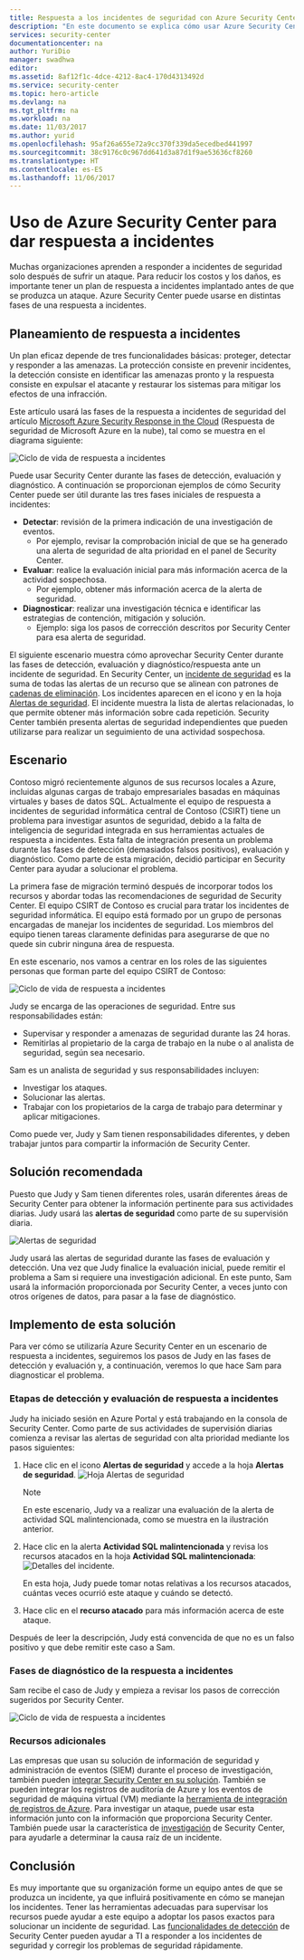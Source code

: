 ```yaml
---
title: Respuesta a los incidentes de seguridad con Azure Security Center | Microsoft Docs
description: "En este documento se explica cómo usar Azure Security Center en un escenario de respuesta a incidentes."
services: security-center
documentationcenter: na
author: YuriDio
manager: swadhwa
editor: 
ms.assetid: 8af12f1c-4dce-4212-8ac4-170d4313492d
ms.service: security-center
ms.topic: hero-article
ms.devlang: na
ms.tgt_pltfrm: na
ms.workload: na
ms.date: 11/03/2017
ms.author: yurid
ms.openlocfilehash: 95af26a655e72a9cc370f339da5ecedbed441997
ms.sourcegitcommit: 38c9176c0c967dd641d3a87d1f9ae53636cf8260
ms.translationtype: HT
ms.contentlocale: es-ES
ms.lasthandoff: 11/06/2017
---
```

# <a name="using-azure-security-center-for-an-incident-response"></a>Uso de Azure Security Center para dar respuesta a incidentes
Muchas organizaciones aprenden a responder a incidentes de seguridad solo después de sufrir un ataque. Para reducir los costos y los daños, es importante tener un plan de respuesta a incidentes implantado antes de que se produzca un ataque. Azure Security Center puede usarse en distintas fases de una respuesta a incidentes.

## <a name="incident-response-planning"></a>Planeamiento de respuesta a incidentes
Un plan eficaz depende de tres funcionalidades básicas: proteger, detectar y responder a las amenazas. La protección consiste en prevenir incidentes, la detección consiste en identificar las amenazas pronto y la respuesta consiste en expulsar el atacante y restaurar los sistemas para mitigar los efectos de una infracción.

Este artículo usará las fases de la respuesta a incidentes de seguridad del artículo [Microsoft Azure Security Response in the Cloud](https://gallery.technet.microsoft.com/Azure-Security-Response-in-dd18c678) (Respuesta de seguridad de Microsoft Azure en la nube), tal como se muestra en el diagrama siguiente:

![Ciclo de vida de respuesta a incidentes](./media/security-center-incident-response/security-center-incident-response-fig1.png)

Puede usar Security Center durante las fases de detección, evaluación y diagnóstico. A continuación se proporcionan ejemplos de cómo Security Center puede ser útil durante las tres fases iniciales de respuesta a incidentes:

* **Detectar**: revisión de la primera indicación de una investigación de eventos.
  * Por ejemplo, revisar la comprobación inicial de que se ha generado una alerta de seguridad de alta prioridad en el panel de Security Center.
* **Evaluar**: realice la evaluación inicial para más información acerca de la actividad sospechosa.
  * Por ejemplo, obtener más información acerca de la alerta de seguridad.
* **Diagnosticar**: realizar una investigación técnica e identificar las estrategias de contención, mitigación y solución.
  * Ejemplo: siga los pasos de corrección descritos por Security Center para esa alerta de seguridad.

El siguiente escenario muestra cómo aprovechar Security Center durante las fases de detección, evaluación y diagnóstico/respuesta ante un incidente de seguridad. En Security Center, un [incidente de seguridad](security-center-incident.md) es la suma de todas las alertas de un recurso que se alinean con patrones de [cadenas de eliminación](https://blogs.technet.microsoft.com/office365security/addressing-your-cxos-top-five-cloud-security-concerns/). Los incidentes aparecen en el icono y en la hoja [Alertas de seguridad](security-center-managing-and-responding-alerts.md). El incidente muestra la lista de alertas relacionadas, lo que permite obtener más información sobre cada repetición. Security Center también presenta alertas de seguridad independientes que pueden utilizarse para realizar un seguimiento de una actividad sospechosa.

## <a name="scenario"></a>Escenario
Contoso migró recientemente algunos de sus recursos locales a Azure, incluidas algunas cargas de trabajo empresariales basadas en máquinas virtuales y bases de datos SQL. Actualmente el equipo de respuesta a incidentes de seguridad informática central de Contoso (CSIRT) tiene un problema para investigar asuntos de seguridad, debido a la falta de inteligencia de seguridad integrada en sus herramientas actuales de respuesta a incidentes. Esta falta de integración presenta un problema durante las fases de detección (demasiados falsos positivos), evaluación y diagnóstico. Como parte de esta migración, decidió participar en Security Center para ayudar a solucionar el problema.

La primera fase de migración terminó después de incorporar todos los recursos y abordar todas las recomendaciones de seguridad de Security Center. El equipo CSIRT de Contoso es crucial para tratar los incidentes de seguridad informática. El equipo está formado por un grupo de personas encargadas de manejar los incidentes de seguridad. Los miembros del equipo tienen tareas claramente definidas para asegurarse de que no quede sin cubrir ninguna área de respuesta.

En este escenario, nos vamos a centrar en los roles de las siguientes personas que forman parte del equipo CSIRT de Contoso:

![Ciclo de vida de respuesta a incidentes](./media/security-center-incident-response/security-center-incident-response-fig2.png)

Judy se encarga de las operaciones de seguridad. Entre sus responsabilidades están:

* Supervisar y responder a amenazas de seguridad durante las 24 horas.
* Remitirlas al propietario de la carga de trabajo en la nube o al analista de seguridad, según sea necesario.

Sam es un analista de seguridad y sus responsabilidades incluyen:

* Investigar los ataques.
* Solucionar las alertas.
* Trabajar con los propietarios de la carga de trabajo para determinar y aplicar mitigaciones.

Como puede ver, Judy y Sam tienen responsabilidades diferentes, y deben trabajar juntos para compartir la información de Security Center.

## <a name="recommended-solution"></a>Solución recomendada
Puesto que Judy y Sam tienen diferentes roles, usarán diferentes áreas de Security Center para obtener la información pertinente para sus actividades diarias. Judy usará las **alertas de seguridad** como parte de su supervisión diaria.

![Alertas de seguridad](./media/security-center-incident-response/security-center-incident-response-fig3.png)

Judy usará las alertas de seguridad durante las fases de evaluación y detección. Una vez que Judy finalice la evaluación inicial, puede remitir el problema a Sam si requiere una investigación adicional. En este punto, Sam usará la información proporcionada por Security Center, a veces junto con otros orígenes de datos, para pasar a la fase de diagnóstico.

## <a name="how-to-implement-this-solution"></a>Implemento de esta solución
Para ver cómo se utilizaría Azure Security Center en un escenario de respuesta a incidentes, seguiremos los pasos de Judy en las fases de detección y evaluación y, a continuación, veremos lo que hace Sam para diagnosticar el problema.

### <a name="detect-and-assess-incident-response-stages"></a>Etapas de detección y evaluación de respuesta a incidentes
Judy ha iniciado sesión en Azure Portal y está trabajando en la consola de Security Center. Como parte de sus actividades de supervisión diarias comienza a revisar las alertas de seguridad con alta prioridad mediante los pasos siguientes:

1. Hace clic en el icono **Alertas de seguridad** y accede a la hoja **Alertas de seguridad**.
    ![Hoja Alertas de seguridad](./media/security-center-incident-response/security-center-incident-response-fig4.png)

   > [!NOTE]
   > En este escenario, Judy va a realizar una evaluación de la alerta de actividad SQL malintencionada, como se muestra en la ilustración anterior.
   >
   >
2. Hace clic en la alerta **Actividad SQL malintencionada** y revisa los recursos atacados en la hoja **Actividad SQL malintencionada**: ![Detalles del incidente](./media/security-center-incident-response/security-center-incident-response-fig5.png).

    En esta hoja, Judy puede tomar notas relativas a los recursos atacados, cuántas veces ocurrió este ataque y cuándo se detectó.
3. Hace clic en el **recurso atacado** para más información acerca de este ataque.

Después de leer la descripción, Judy está convencida de que no es un falso positivo y que debe remitir este caso a Sam.

### <a name="diagnose-incident-response-stage"></a>Fases de diagnóstico de la respuesta a incidentes
Sam recibe el caso de Judy y empieza a revisar los pasos de corrección sugeridos por Security Center.

![Ciclo de vida de respuesta a incidentes](./media/security-center-incident-response/security-center-incident-response-fig6.png)

### <a name="additional-resources"></a>Recursos adicionales
Las empresas que usan su solución de información de seguridad y administración de eventos (SIEM) durante el proceso de investigación, también pueden [integrar Security Center en su solución](security-center-integrating-alerts-with-log-integration.md). También se pueden integrar los registros de auditoría de Azure y los eventos de seguridad de máquina virtual (VM) mediante la [herramienta de integración de registros de Azure](https://blogs.msdn.microsoft.com/azuresecurity/2016/07/21/microsoft-azure-log-integration-preview/). Para investigar un ataque, puede usar esta información junto con la información que proporciona Security Center. También puede usar la característica de [investigación](https://docs.microsoft.com/azure/security-center/security-center-investigation) de Security Center, para ayudarle a determinar la causa raíz de un incidente.

## <a name="conclusion"></a>Conclusión
Es muy importante que su organización forme un equipo antes de que se produzca un incidente, ya que influirá positivamente en cómo se manejan los incidentes. Tener las herramientas adecuadas para supervisar los recursos puede ayudar a este equipo a adoptar los pasos exactos para solucionar un incidente de seguridad. Las [funcionalidades de detección](security-center-detection-capabilities.md) de Security Center pueden ayudar a TI a responder a los incidentes de seguridad y corregir los problemas de seguridad rápidamente.
